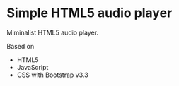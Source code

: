 # Simple HTML5 audio player

Miminalist HTML5 audio player. 

Based on

- HTML5
- JavaScript
- CSS with Bootstrap v3.3
